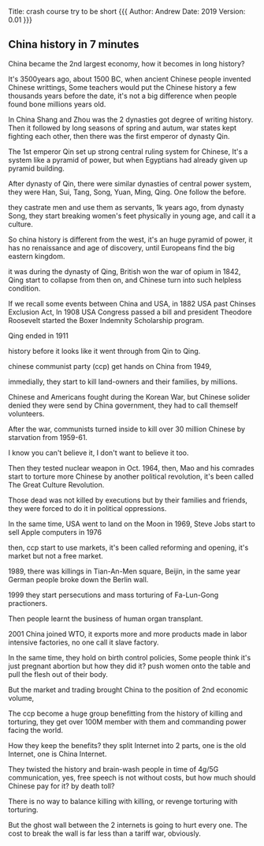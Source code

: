 Title: crash course try to be short {{{
Author: Andrew
Date: 2019
Version: 0.01
}}}


## China history in 7 minutes

China became the 2nd largest economy, how it becomes in long
history?

It's 3500years ago, about 1500 BC, when ancient Chinese people invented Chinese writtings,
Some teachers would put the Chinese history a few
thousands years before the date, it's not a big difference
when people found bone millions years old.

In China Shang and Zhou was the 2 dynasties got degree of writing
history. Then it followed by long seasons of spring and autum, war
states kept fighting each other, then there was the first
emperor of dynasty Qin.

The 1st emperor Qin set up strong central ruling
system for Chinese, It's a system like a pyramid
of power, but when Egyptians had already given up pyramid building.

After dynasty of Qin, there were similar dynasties of
central power system, they were Han, Sui, Tang, Song, Yuan,
Ming, Qing. One follow the before. 

they castrate men and use them as servants, 1k years ago, from dynasty Song, 
they start breaking women's feet physically in young age,
and call it a culture.

So china history is different from the west, it's an huge pyramid of power, 
it has no renaissance and age of discovery,
until Europeans find the big eastern kingdom.

it was during the dynasty of Qing,
British won the war of opium in 1842, Qing
start to collapse from then on, and Chinese turn into such
helpless condition. 

If we recall some events between China and USA,
in 1882 USA past Chinses Exclusion Act, 
In 1908 USA Congress passed a bill and president
Theodore Roosevelt started the Boxer Indemnity Scholarship
program.

Qing ended in 1911 

history before it looks like it went through from Qin to Qing.

chinese communist party (ccp) get hands on China from 1949,

immedially, they start to kill land-owners and their
families, by millions. 

Chinese and Americans fought during the Korean War, but Chinese solider denied
they were send by China government, they had to call themself
volunteers.

After the war, communists turned inside to kill over 30 million Chinese by
starvation from 1959-61.  

I know you can't believe it, I don't want to believe it too.

Then they tested nuclear weapon in Oct. 1964, 
then, Mao and his comrades start to torture more Chinese by
another political revolution, it's been called The Great Culture Revolution.

Those dead was not killed by executions but by their families
and friends, they were forced to do it in political
oppressions.

In the same time, USA went to land on the Moon in 1969, 
Steve Jobs start to sell Apple computers in 1976

then, ccp start to use markets, it's
been called reforming and opening, it's market but not a free market. 

1989, there was killings in Tian-An-Men square, Beijin,  in
the same year German people broke down the Berlin wall.

1999 they start persecutions and mass torturing of Fa-Lun-Gong practioners.

Then people learnt the business of human organ transplant.

2001 China joined WTO, it exports more and more products
made in labor intensive factories, no one call it slave
factory.

In the same time, they hold on birth control policies,
Some people think it's just pregnant abortion but
how they did it? push women onto the table and pull the flesh
out of their body. 

But the market and trading brought China to the position of
2nd economic volume, 

The ccp  become a huge group benefitting from
the history of killing and torturing, they get over 100M member
with them and commanding power facing the world.

How they keep the benefits? they split Internet into 2 parts, one is the old
Internet, one is China Internet.

They twisted the history and brain-wash
people in time of 4g/5G communication, yes, free speech is not without
costs, but how much should Chinese pay for it? by death
toll?

There is no way to balance killing with killing, or revenge
torturing with torturing.  

But the ghost wall between the 2 internets is going to hurt
every one. The cost to break the wall is far less than a tariff
war, obviously.


<!-- vim: set tw=60 ft=markdown nowrap fdm=marker ignorecase: -->
